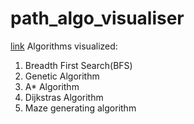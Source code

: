 # path_algo_visualiser
[link]([https://saurav188.github.io/path_algo_visualiser/])
Algorithms visualized:
  1. Breadth First Search(BFS)
  2. Genetic Algorithm
  3. A* Algorithm
  4. Dijkstras Algorithm
  5. Maze generating algorithm
